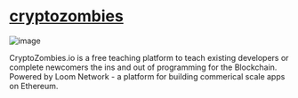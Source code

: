 # [cryptozombies](https://cryptozombies.io/)

![image](https://user-images.githubusercontent.com/46557266/128929135-2c26d2ca-bf9a-41c1-889d-845f8e6c8082.png)

CryptoZombies.io is a free teaching platform to teach existing developers or complete newcomers the ins and out of programming for the Blockchain. Powered by Loom Network - a platform for building commerical scale apps on Ethereum.
